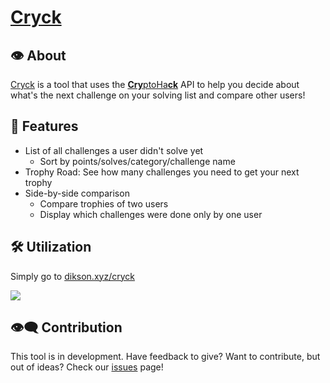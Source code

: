# [Cryck](https://dikson.xyz/cryck/)

## 👁️ About

[Cryck](https://dikson.xyz/cryck/) is a tool that uses the [<b>Cry</b>ptoHa<b>ck</b>](https://cryptohack.org/) API to help you decide about what's the next challenge on your solving list and compare other users!

## 👀 Features

- List of all challenges a user didn't solve yet
  - Sort by points/solves/category/challenge name
- Trophy Road: See how many challenges you need to get your next trophy
- Side-by-side comparison
  - Compare trophies of two users
  - Display which challenges were done only by one user

## 🛠️ Utilization

Simply go to [dikson.xyz/cryck](https://dikson.xyz/cryck/)

![](img/cryck.gif)

## 👁️‍🗨️ Contribution

This tool is in development. Have feedback to give? Want to contribute, but out of ideas? Check our [issues](https://github.com/diksown/cryck/issues) page!
